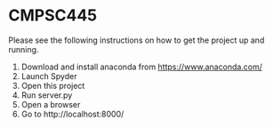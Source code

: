 # CMPSC445

Please see the following instructions on how to get the project up and running.

1) Download and install anaconda from https://www.anaconda.com/
2) Launch Spyder
3) Open this project
4) Run server.py
5) Open a browser
6) Go to http://localhost:8000/

